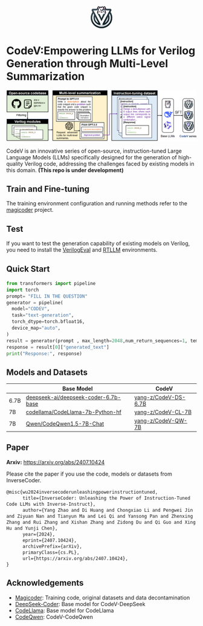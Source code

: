 <div align="center">
  <img src="./assets/logo.png" style="zoom:25%;" /> 
</div>

# CodeV:Empowering LLMs for Verilog Generation through Multi-Level Summarization

<img src="assets/overview.png" style="zoom:50%;" /> 

CodeV is an innovative series of open-source, instruction-tuned Large Language Models (LLMs) specifically designed for the generation of high-quality Verilog code, addressing the challenges faced by existing models in this domain.  **(This repo is under development)** 



## Train and Fine-tuning

The training environment configuration and running methods refer to the [magicoder](https://github.com/ise-uiuc/magicoder) project.


## Test

If you want to test the generation capability of existing models on Verilog, you need to install the [VerilogEval](https://github.com/NVlabs/verilog-eval) and [RTLLM](https://github.com/hkust-zhiyao/rtllm) environments.

## Quick Start

```python
from transformers import pipeline
import torch
prompt= "FILL IN THE QUESTION"
generator = pipeline(
  model="CODEV",
  task="text-generation",
  torch_dtype=torch.bfloat16,
  device_map="auto",
)
result = generator(prompt , max_length=2048,num_return_sequences=1, temperature=0.0)
response = result[0]["generated_text"]
print("Response:", response)
```


## Models and Datasets

|      | Base Model                                                                                          | CodeV                                                                                |
| ---- | --------------------------------------------------------------------------------------------------- | ------------------------------------------------------------------------------------ |
| 6.7B | [deepseek-ai/deepseek-coder-6.7b-base](https://huggingface.co/deepseek-ai/deepseek-coder-6.7b-base) | [yang-z/CodeV-DS-6.7B](https://huggingface.co/yang-z/CodeV-DS-6.7B) |
| 7B   | [codellama/CodeLlama-7b-Python-hf](https://huggingface.co/codellama/CodeLlama-7b-Python-hf)         | [yang-z/CodeV-CL-7B](https://huggingface.co/yang-z/CodeV-CL-7B)      |
| 7B   | [Qwen/CodeQwen1.5-7B-Chat](https://huggingface.co/Qwen/CodeQwen1.5-7B-Chat)                         | [yang-z/CodeV-QW-7B](https://huggingface.co/yang-z/CodeV-QW-7B)      |


## Paper
**Arxiv:** <https://arxiv.org/abs/2407.10424>

Please cite the paper if you use the code, models or datasets from InverseCoder.

```
@misc{wu2024inversecoderunleashingpowerinstructiontuned,
      title={InverseCoder: Unleashing the Power of Instruction-Tuned Code LLMs with Inverse-Instruct}, 
      author={Yang Zhao and Di Huang and Chongxiao Li and Pengwei Jin and Ziyuan Nan and Tianyun Ma and Lei Qi and Yansong Pan and Zhenxing Zhang and Rui Zhang and Xishan Zhang and Zidong Du and Qi Guo and Xing Hu and Yunji Chen},
      year={2024},
      eprint={2407.10424},
      archivePrefix={arXiv},
      primaryClass={cs.PL},
      url={https://arxiv.org/abs/2407.10424}, 
}
```

## Acknowledgements

* [Magicoder](https://github.com/ise-uiuc/magicoder): Training code, original datasets and data decontamination
* [DeepSeek-Coder](https://github.com/deepseek-ai/DeepSeek-Coder): Base model for CodeV-DeepSeek
* [CodeLlama](https://ai.meta.com/research/publications/code-llama-open-foundation-models-for-code/): Base model for CodeLlama
* [CodeQwen](https://github.com/QwenLM/CodeQwen1.5): CodeV-CodeQwen 